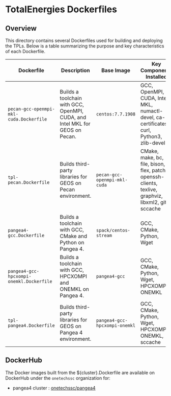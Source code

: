 # TotalEnergies Dockerfiles

## Overview

This directory contains several Dockerfiles used for building and deploying the TPLs.
Below is a table summarizing the purpose and key characteristics of each Dockerfile.

| Dockerfile                               | Description                                                                  | Base Image                    | Key Components Installed                                                                             |
|------------------------------------------|------------------------------------------------------------------------------|-------------------------------|------------------------------------------------------------------------------------------------------|
| `pecan-gcc-openmpi-mkl-cuda.Dockerfile`  | Builds a toolchain with GCC, OpenMPI, CUDA, and Intel MKL for GEOS on Pecan. | `centos:7.7.1908`             | GCC, OpenMPI, CUDA, Intel MKL, numactl-devel, ca-certificates, curl, Python3, zlib-devel             |
| `tpl-pecan.Dockerfile`                   | Builds third-party libraries for GEOS on Pecan environment.                  | `pecan-gcc-openmpi-mkl-cuda`  | CMake, make, bc, file, bison, flex, patch, openssh-clients, texlive, graphviz, libxml2, git, sccache |
| `pangea4-gcc.Dockerfile`                 | Builds a toolchain with GCC, CMake and Python on Pangea 4.                   | `spack/centos-stream`         | GCC, CMake, Python, Wget                                                                             |
| `pangea4-gcc-hpcxompi-onemkl.Dockerfile` | Builds a toolchain with GCC, HPCXOMPI and ONEMKL on Pangea 4.                | `pangea4-gcc`                 | GCC, CMake, Python, Wget, HPCXOMPI, ONEMKL                                                           |
| `tpl-pangea4.Dockerfile`                 | Builds third-party libraries for GEOS on Pangea 4 environment.               | `pangea4-gcc-hpcxompi-onemkl` | GCC, CMake, Python, Wget, HPCXOMPI, ONEMKL, sccache                                                  |

## DockerHub

The Docker images built from the ${cluster}.Dockerfile are available on DockerHub under the `onetechssc` organization for:
  - pangea4 cluster : [onetechssc/pangea4](https://hub.docker.com/r/onetechssc/pangea4)
